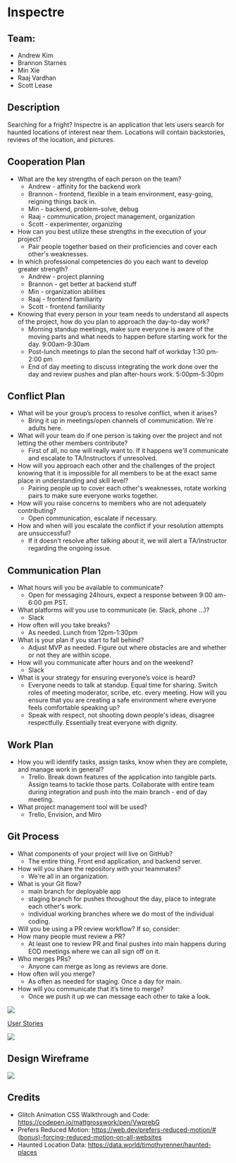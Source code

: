 # Inspectre

## Team:

- Andrew Kim
- Brannon Starnes
- Min Xie
- Raaj Vardhan
- Scott Lease

## Description

Searching for a fright? Inspectre is an application that lets users search for haunted locations of interest near them. Locations will contain backstories, reviews of the location, and pictures.

## Cooperation Plan

- What are the key strengths of each person on the team?
  - Andrew - affinity for the backend work
  - Brannon - frontend, flexible in a team environment, easy-going, reigning things back in.
  - Min - backend, problem-solve, debug
  - Raaj - communication, project management, organization
  - Scott - experimenter, organizing
- How can you best utilize these strengths in the execution of your project?
  - Pair people together based on their proficiencies and cover each other's weaknesses.
- In which professional competencies do you each want to develop greater strength?
  - Andrew - project planning
  - Brannon - get better at backend stuff
  - Min - organization abilities
  - Raaj - frontend familiarity
  - Scott - frontend familiarity
- Knowing that every person in your team needs to understand all aspects of the project, how do you plan to approach the day-to-day work?
  - Morning standup meetings, make sure everyone is aware of the moving parts and what needs to happen before starting work for the day. 9:00am-9:30am
  - Post-lunch meetings to plan the second half of workday 1:30 pm-2:00 pm
  - End of day meeting to discuss integrating the work done over the day and review pushes and plan after-hours work. 5:00pm-5:30pm

## Conflict Plan

- What will be your group’s process to resolve conflict, when it arises?
  - Bring it up in meetings/open channels of communication. We're adults here.
- What will your team do if one person is taking over the project and not letting the other members contribute?
  - First of all, no one will really want to. If it happens we'll communicate and escalate to TA/Instructors if unresolved.
- How will you approach each other and the challenges of the project knowing that it is impossible for all members to be at the exact same place in understanding and skill level?
  - Pairing people up to cover each other's weaknesses, rotate working pairs to make sure everyone works together.
- How will you raise concerns to members who are not adequately contributing?
  - Open communication, escalate if necessary.
- How and when will you escalate the conflict if your resolution attempts are unsuccessful?
  - If it doesn't resolve after talking about it, we will alert a TA/Instructor regarding the ongoing issue.

## Communication Plan

- What hours will you be available to communicate?
  - Open for messaging 24hours, expect a response between 9:00 am-6:00 pm PST.
- What platforms will you use to communicate (ie. Slack, phone …)?
  - Slack
- How often will you take breaks?
  - As needed. Lunch from 12pm-1:30pm
- What is your plan if you start to fall behind?
  - Adjust MVP as needed. Figure out where obstacles are and whether or not they are within scope.
- How will you communicate after hours and on the weekend?
  - Slack
- What is your strategy for ensuring everyone’s voice is heard?
  - Everyone needs to talk at standup. Equal time for sharing. Switch roles of meeting moderator, scribe, etc. every meeting.
    How will you ensure that you are creating a safe environment where everyone feels comfortable speaking up?
  - Speak with respect, not shooting down people's ideas, disagree respectfully. Essentially treat everyone with dignity.

## Work Plan

- How you will identify tasks, assign tasks, know when they are complete, and manage work in general?
  - Trello. Break down features of the application into tangible parts. Assign teams to tackle those parts. Collaborate with entire team during integration and push into the main branch - end of day meeting.
- What project management tool will be used?
  - Trello, Envision, and Miro

## Git Process

- What components of your project will live on GitHub?
  - The entire thing. Front end application, and backend server.
- How will you share the repository with your teammates?
  - We're all in an organization.
- What is your Git flow?
  - main branch for deployable app
  - staging branch for pushes throughout the day, place to integrate each other's work.
  - individual working branches where we do most of the individual coding.
- Will you be using a PR review workflow? If so, consider:
- How many people must review a PR?
  - At least one to review PR and final pushes into main happens during EOD meetings where we can all sign off on it.
- Who merges PRs?
  - Anyone can merge as long as reviews are done.
- How often will you merge?
  - As often as needed for staging. Once a day for main.
- How will you communicate that it’s time to merge?
  - Once we push it up we can message each other to take a look.

<img src = './images/Inspecter.png'>

<a href = 'https://trello.com/b/RzdRKIEg/inspectre-project-board'>User Stories</a>

<img src = 'https://github.com/the-placeholders/inspectre-frontend/blob/andrew/images/LocationSchema.PNG?raw=true'>

## Design Wireframe

<img src= './images/InspectreWireFrame.jpg'>

## Credits

- Glitch Animation CSS Walkthrough and Code: https://codepen.io/mattgrosswork/pen/VwprebG
- Prefers Reduced Motion: https://web.dev/prefers-reduced-motion/#(bonus)-forcing-reduced-motion-on-all-websites
- Haunted Location Data: https://data.world/timothyrenner/haunted-places
